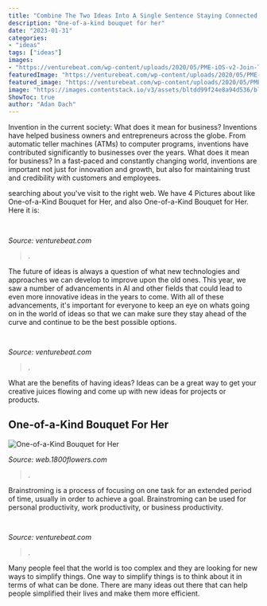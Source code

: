 ```yaml
---
title: "Combine The Two Ideas Into A Single Sentence Staying Connected : One-of-a-kind Bouquet For Her"
description: "One-of-a-kind bouquet for her"
date: "2023-01-31"
categories:
- "ideas"
tags: ["ideas"]
images:
- "https://venturebeat.com/wp-content/uploads/2020/05/PME-iOS-v2-Join-Teams-Meeting-3.png?w=800"
featuredImage: "https://venturebeat.com/wp-content/uploads/2020/05/PME-iOS-v2-Join-Teams-Meeting-3.png?w=800"
featured_image: "https://venturebeat.com/wp-content/uploads/2020/05/PME-iOS-v2-Join-Teams-Meeting-3.png?w=800"
image: "https://images.contentstack.io/v3/assets/bltdd99f24e8a94d536/blta0ab1563460ceb78/6011874f0839e910126d7bb5/ooak-vday-dropdown-banner.jpg"
ShowToc: true
author: "Adan Dach"
---
```



Invention in the current society: What does it mean for business?
Inventions have helped business owners and entrepreneurs across the globe. From automatic teller machines (ATMs) to computer programs, inventions have contributed significantly to businesses over the years. What does it mean for business? In a fast-paced and constantly changing world, inventions are important not just for innovation and growth, but also for maintaining trust and credibility with customers and employees.

	

		
searching about  you've visit to the right web. We have 4 Pictures about  like One-of-a-Kind Bouquet for Her,  and also One-of-a-Kind Bouquet for Her. Here it is:
		
    
## 

<img loading=lazy src="https://venturebeat.com/wp-content/uploads/2020/04/superplus-Hills_of_Steel_2_GamePlay.jpg?w=800" onerror="this.onerror=null;this.src='https://tse1.mm.bing.net/th?id=OIP.CIn9d4yIJMVcFRsH4AdGBgHaDt&amp;pid=15.1';" alt="">

_Source: venturebeat.com_

>. 

	

The future of ideas is always a question of what new technologies and approaches we can develop to improve upon the old ones. This year, we saw a number of advancements in AI and other fields that could lead to even more innovative ideas in the years to come. With all of these advancements, it's important for everyone to keep an eye on whats going on in the world of ideas so that we can make sure they stay ahead of the curve and continue to be the best possible options.

    
## 

<img loading=lazy src="https://venturebeat.com/wp-content/uploads/2020/05/PME-iOS-v2-Join-Teams-Meeting-3.png?w=800" onerror="this.onerror=null;this.src='https://tse1.mm.bing.net/th?id=OIP.nb84xPLnVCtjD_VxKAnT5wHaEs&amp;pid=15.1';" alt="">

_Source: venturebeat.com_

>. 

	

What are the benefits of having ideas?
Ideas can be a great way to get your creative juices flowing and come up with new ideas for projects or products.

    
## One-of-a-Kind Bouquet For Her

<img loading=lazy src="https://images.contentstack.io/v3/assets/bltdd99f24e8a94d536/blta0ab1563460ceb78/6011874f0839e910126d7bb5/ooak-vday-dropdown-banner.jpg" onerror="this.onerror=null;this.src='https://tse2.mm.bing.net/th?id=OIP.N_FJ8uSc3iElWgt68P7OUwAAAA&amp;pid=15.1';" alt="One-of-a-Kind Bouquet for Her">

_Source: web.1800flowers.com_

>. 

	

Brainstroming is a process of focusing on one task for an extended period of time, usually in order to achieve a goal. Brainstroming can be used for personal productivity, work productivity, or business productivity.

    
## 

<img loading=lazy src="https://venturebeat.com/wp-content/uploads/2019/10/microsoft-surface-duo-2.jpg?w=800" onerror="this.onerror=null;this.src='https://tse4.mm.bing.net/th?id=OIP.3vWBQOzt8zm9b3N63QU71QHaEK&amp;pid=15.1';" alt="">

_Source: venturebeat.com_

>. 

	

Many people feel that the world is too complex and they are looking for new ways to simplify things. One way to simplify things is to think about it in terms of what can be done. There are many ideas out there that can help people simplified their lives and make them more efficient.

